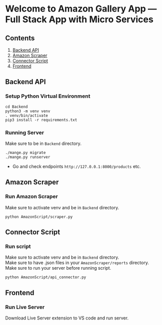 # Welcome to Amazon Gallery App — Full Stack App with Micro Services
## Contents

1. [Backend API](#backend-api)
1. [Amazon Scraper](#amazon-scraper)
1. [Connector Script](#connector-script)
1. [Frontend](#frontend)

## Backend API

### Setup Python Virtual Environment
```buildoutcfg
cd Backend
python3 -m venv venv
. venv/bin/activate
pip3 install -r requirements.txt
```
### Running Server
Make sure to be in `Backend` directory.
```buildoutcfg
./mange.py migrate
./mange.py runserver
```
- Go and check endpoints `http://127.0.0.1:8000/products` etc.

## Amazon Scraper

### Run Amazon Scraper
Make sure to activate venv and be in `Backend` directory.
```buildoutcfg
python AmazonScript/scraper.py
```

## Connector Script

### Run script
Make sure to activate venv and be in `Backend` directory. <br>
Make sure to have .json files in your `AmazonScraper/reports` directory. <br>
Make sure to run your server before running script. <br>
```buildoutcfg
python AmazonScript/api_connector.py
```

## Frontend

### Run Live Server
Download Live Server extension to VS code and run server.

